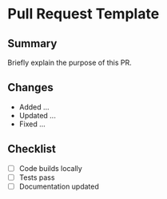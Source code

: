 # Pull Request Template

## Summary
Briefly explain the purpose of this PR.

## Changes
- Added ...
- Updated ...
- Fixed ...

## Checklist
- [ ] Code builds locally
- [ ] Tests pass
- [ ] Documentation updated
